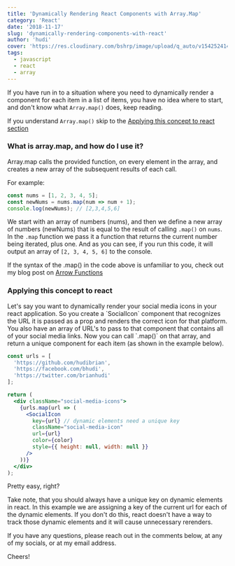 ```yaml
---
title: 'Dynamically Rendering React Components with Array.Map'
category: 'React'
date: '2018-11-17'
slug: 'dynamically-rendering-components-with-react'
author: 'hudi'
cover: 'https://res.cloudinary.com/bshrp/image/upload/q_auto/v1542524147/abstract-art-artistic-327509.webp'
tags:
  - javascript
  - react
  - array
---
```


If you have run in to a situation where you need to dynamically render a component for each item in a list of items, you have no idea where to start, and don't know what `Array.map()` does, keep reading.

If you understand `Array.map()` skip to the [Applying this concept to react section](#Applying-this-concept-to-react)

### What is array.map, and how do I use it?

Array.map calls the provided function, on every element in the array, and creates a new array of the subsequent results of each call.

For example:

```javascript
const nums = [1, 2, 3, 4, 5];
const newNums = nums.map(num => num + 1);
console.log(newNums); // [2,3,4,5,6]
```

We start with an array of numbers (nums), and then we define a new array of numbers (newNums) that is equal to the result of calling `.map()` on `nums`. In the `.map` function we pass it a function that returns the current number being iterated, plus one. And as you can see, if you run this code, it will output an array of `[2, 3, 4, 5, 6]` to the console.

If the syntax of the .map() in the code above is unfamiliar to you, check out my blog post on [Arrow Functions](https://www.brianhudi.com/js-snack-1)

### Applying this concept to react

<a id="Applying-this-concept-to-react"/>
Let's say you want to dynamically render your social media icons in your react application. So you create a `SocialIcon` component that recognizes the URL it is passed as a prop and renders the correct icon for that platform. You also have an array of URL's to pass to that component that contains all of your social media links. Now you can call `.map()` on that array, and return a unique component for each item (as shown in the example below).

```jsx
const urls = [
  'https://github.com/hudibrian',
  'https://facebook.com/bhudi',
  'https://twitter.com/brianhudi'
];

return (
  <div className="social-media-icons">
    {urls.map(url => (
      <SocialIcon
        key={url} // dynamic elements need a unique key
        className="social-media-icon"
        url={url}
        color={color}
        style={{ height: null, width: null }}
      />
    ))}
  </div>
);
```

Pretty easy, right?

Take note, that you should always have a unique key on dynamic elements in react. In this example we are assigning a key of the current url for each of the dynamic elements. If you don't do this, react doesn't have a way to track those dynamic elements and it will cause unnecessary rerenders.

If you have any questions, please reach out in the comments below, at any of my socials, or at my email address.

Cheers!
